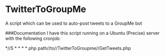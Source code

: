 TwitterToGroupMe
================

A script which can be used to auto-post tweets to a GroupMe bot

###Documentation
I have this script running on a Ubuntu (Precise) server with the following cronjob:

 *//5   *     *   *   *     php path//to//TwitterToGroupme//GetTweets.php
